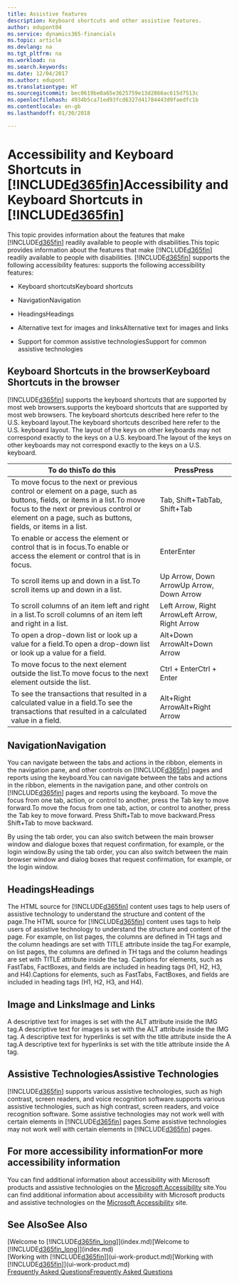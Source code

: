 ```yaml
---
title: Assistive features
description: Keyboard shortcuts and other assistive features.
author: edupont04
ms.service: dynamics365-financials
ms.topic: article
ms.devlang: na
ms.tgt_pltfrm: na
ms.workload: na
ms.search.keywords: 
ms.date: 12/04/2017
ms.author: edupont
ms.translationtype: HT
ms.sourcegitcommit: bec0619be0a65e3625759e13d2866ac615d7513c
ms.openlocfilehash: 4934b5ca71ed93fcd6327d41784443d9faedfc1b
ms.contentlocale: en-gb
ms.lasthandoff: 01/30/2018

---
```

# <a name="accessibility-and-keyboard-shortcuts-in-included365finincludesd365finmdmd"></a><span data-ttu-id="d2124-103">Accessibility and Keyboard Shortcuts in [!INCLUDE[d365fin](includes/d365fin_md.md)]</span><span class="sxs-lookup"><span data-stu-id="d2124-103">Accessibility and Keyboard Shortcuts in [!INCLUDE[d365fin](includes/d365fin_md.md)]</span></span>
<span data-ttu-id="d2124-104">This topic provides information about the features that make [!INCLUDE[d365fin](includes/d365fin_md.md)] readily available to people with disabilities.</span><span class="sxs-lookup"><span data-stu-id="d2124-104">This topic provides information about the features that make [!INCLUDE[d365fin](includes/d365fin_md.md)] readily available to people with disabilities.</span></span> [!INCLUDE[d365fin](includes/d365fin_md.md)]<span data-ttu-id="d2124-105"> supports the following accessibility features:</span><span class="sxs-lookup"><span data-stu-id="d2124-105"> supports the following accessibility features:</span></span>  

-   <span data-ttu-id="d2124-106">Keyboard shortcuts</span><span class="sxs-lookup"><span data-stu-id="d2124-106">Keyboard shortcuts</span></span>  

-   <span data-ttu-id="d2124-107">Navigation</span><span class="sxs-lookup"><span data-stu-id="d2124-107">Navigation</span></span>  

-   <span data-ttu-id="d2124-108">Headings</span><span class="sxs-lookup"><span data-stu-id="d2124-108">Headings</span></span>  

-   <span data-ttu-id="d2124-109">Alternative text for images and links</span><span class="sxs-lookup"><span data-stu-id="d2124-109">Alternative text for images and links</span></span>  

-   <span data-ttu-id="d2124-110">Support for common assistive technologies</span><span class="sxs-lookup"><span data-stu-id="d2124-110">Support for common assistive technologies</span></span>  

##  <a name="Keyboard"></a> <span data-ttu-id="d2124-111">Keyboard Shortcuts in the browser</span><span class="sxs-lookup"><span data-stu-id="d2124-111">Keyboard Shortcuts in the browser</span></span>
 [!INCLUDE[d365fin](includes/d365fin_md.md)] <span data-ttu-id="d2124-112"> supports the keyboard shortcuts that are supported by most web browsers.</span><span class="sxs-lookup"><span data-stu-id="d2124-112">supports the keyboard shortcuts that are supported by most web browsers.</span></span> <span data-ttu-id="d2124-113">The keyboard shortcuts described here refer to the U.S. keyboard layout.</span><span class="sxs-lookup"><span data-stu-id="d2124-113">The keyboard shortcuts described here refer to the U.S. keyboard layout.</span></span> <span data-ttu-id="d2124-114">The layout of the keys on other keyboards may not correspond exactly to the keys on a U.S. keyboard.</span><span class="sxs-lookup"><span data-stu-id="d2124-114">The layout of the keys on other keyboards may not correspond exactly to the keys on a U.S. keyboard.</span></span>  

|<span data-ttu-id="d2124-115">To do this</span><span class="sxs-lookup"><span data-stu-id="d2124-115">To do this</span></span>|<span data-ttu-id="d2124-116">Press</span><span class="sxs-lookup"><span data-stu-id="d2124-116">Press</span></span>|  
|----------------|-----------|  
|<span data-ttu-id="d2124-117">To move focus to the next or previous control or element on a page, such as buttons, fields, or items in a list.</span><span class="sxs-lookup"><span data-stu-id="d2124-117">To move focus to the next or previous control or element on a page, such as buttons, fields, or items in a list.</span></span>|<span data-ttu-id="d2124-118">Tab, Shift+Tab</span><span class="sxs-lookup"><span data-stu-id="d2124-118">Tab, Shift+Tab</span></span>|  
|<span data-ttu-id="d2124-119">To enable or access the element or control that is in focus.</span><span class="sxs-lookup"><span data-stu-id="d2124-119">To enable or access the element or control that is in focus.</span></span>|<span data-ttu-id="d2124-120">Enter</span><span class="sxs-lookup"><span data-stu-id="d2124-120">Enter</span></span>|  
|<span data-ttu-id="d2124-121">To scroll items up and down in a list.</span><span class="sxs-lookup"><span data-stu-id="d2124-121">To scroll items up and down in a list.</span></span>|<span data-ttu-id="d2124-122">Up Arrow, Down Arrow</span><span class="sxs-lookup"><span data-stu-id="d2124-122">Up Arrow, Down Arrow</span></span>|  
|<span data-ttu-id="d2124-123">To scroll columns of an item left and right in a list.</span><span class="sxs-lookup"><span data-stu-id="d2124-123">To scroll columns of an item left and right in a list.</span></span>|<span data-ttu-id="d2124-124">Left Arrow, Right Arrow</span><span class="sxs-lookup"><span data-stu-id="d2124-124">Left Arrow, Right Arrow</span></span>|  
|<span data-ttu-id="d2124-125">To open a drop-down list or look up a value for a field.</span><span class="sxs-lookup"><span data-stu-id="d2124-125">To open a drop-down list or look up a value for a field.</span></span>|<span data-ttu-id="d2124-126">Alt+Down Arrow</span><span class="sxs-lookup"><span data-stu-id="d2124-126">Alt+Down Arrow</span></span>|  
|<span data-ttu-id="d2124-127">To move focus to the next element outside the list.</span><span class="sxs-lookup"><span data-stu-id="d2124-127">To move focus to the next element outside the list.</span></span>|<span data-ttu-id="d2124-128">Ctrl + Enter</span><span class="sxs-lookup"><span data-stu-id="d2124-128">Ctrl + Enter</span></span>|  
|<span data-ttu-id="d2124-129">To see the transactions that resulted in a calculated value in a field.</span><span class="sxs-lookup"><span data-stu-id="d2124-129">To see the transactions that resulted in a calculated value in a field.</span></span>|<span data-ttu-id="d2124-130">Alt+Right Arrow</span><span class="sxs-lookup"><span data-stu-id="d2124-130">Alt+Right Arrow</span></span>|  

##  <a name="Navigation"></a> <span data-ttu-id="d2124-131">Navigation</span><span class="sxs-lookup"><span data-stu-id="d2124-131">Navigation</span></span>  
 <span data-ttu-id="d2124-132">You can navigate between the tabs and actions in the ribbon, elements in the navigation pane, and other controls on [!INCLUDE[d365fin](includes/d365fin_md.md)] pages and reports using the keyboard.</span><span class="sxs-lookup"><span data-stu-id="d2124-132">You can navigate between the tabs and actions in the ribbon, elements in the navigation pane, and other controls on [!INCLUDE[d365fin](includes/d365fin_md.md)] pages and reports using the keyboard.</span></span> <span data-ttu-id="d2124-133">To move the focus from one tab, action, or control to another, press the Tab key to move forward.</span><span class="sxs-lookup"><span data-stu-id="d2124-133">To move the focus from one tab, action, or control to another, press the Tab key to move forward.</span></span> <span data-ttu-id="d2124-134">Press Shift+Tab to move backward.</span><span class="sxs-lookup"><span data-stu-id="d2124-134">Press Shift+Tab to move backward.</span></span>  

 <span data-ttu-id="d2124-135">By using the tab order, you can also switch between the main browser window and dialogue boxes that request confirmation, for example, or the login window.</span><span class="sxs-lookup"><span data-stu-id="d2124-135">By using the tab order, you can also switch between the main browser window and dialog boxes that request confirmation, for example, or the login window.</span></span>  

##  <a name="Headings"></a> <span data-ttu-id="d2124-136">Headings</span><span class="sxs-lookup"><span data-stu-id="d2124-136">Headings</span></span>  
 <span data-ttu-id="d2124-137">The HTML source for [!INCLUDE[d365fin](includes/d365fin_md.md)] content uses tags to help users of assistive technology to understand the structure and content of the page.</span><span class="sxs-lookup"><span data-stu-id="d2124-137">The HTML source for [!INCLUDE[d365fin](includes/d365fin_md.md)] content uses tags to help users of assistive technology to understand the structure and content of the page.</span></span> <span data-ttu-id="d2124-138">For example, on list pages, the columns are defined in TH tags and the column headings are set with TITLE attribute inside the tag.</span><span class="sxs-lookup"><span data-stu-id="d2124-138">For example, on list pages, the columns are defined in TH tags and the column headings are set with TITLE attribute inside the tag.</span></span> <span data-ttu-id="d2124-139">Captions for elements, such as FastTabs, FactBoxes, and fields are included in heading tags (H1, H2, H3, and H4).</span><span class="sxs-lookup"><span data-stu-id="d2124-139">Captions for elements, such as FastTabs, FactBoxes, and fields are included in heading tags (H1, H2, H3, and H4).</span></span>  

##  <a name="Images"></a> <span data-ttu-id="d2124-140">Image and Links</span><span class="sxs-lookup"><span data-stu-id="d2124-140">Image and Links</span></span>  
 <span data-ttu-id="d2124-141">A descriptive text for images is set with the ALT attribute inside the IMG tag.</span><span class="sxs-lookup"><span data-stu-id="d2124-141">A descriptive text for images is set with the ALT attribute inside the IMG tag.</span></span> <span data-ttu-id="d2124-142">A descriptive text for hyperlinks is set with the title attribute inside the A tag.</span><span class="sxs-lookup"><span data-stu-id="d2124-142">A descriptive text for hyperlinks is set with the title attribute inside the A tag.</span></span>  

##  <a name="AssistiveTech"></a> <span data-ttu-id="d2124-143">Assistive Technologies</span><span class="sxs-lookup"><span data-stu-id="d2124-143">Assistive Technologies</span></span>  
[!INCLUDE[d365fin](includes/d365fin_md.md)] <span data-ttu-id="d2124-144"> supports various assistive technologies, such as high contrast, screen readers, and voice recognition software.</span><span class="sxs-lookup"><span data-stu-id="d2124-144">supports various assistive technologies, such as high contrast, screen readers, and voice recognition software.</span></span> <span data-ttu-id="d2124-145">Some assistive technologies may not work well with certain elements in [!INCLUDE[d365fin](includes/d365fin_md.md)] pages.</span><span class="sxs-lookup"><span data-stu-id="d2124-145">Some assistive technologies may not work well with certain elements in [!INCLUDE[d365fin](includes/d365fin_md.md)] pages.</span></span>  

## <a name="for-more-accessibility-information"></a><span data-ttu-id="d2124-146">For more accessibility information</span><span class="sxs-lookup"><span data-stu-id="d2124-146">For more accessibility information</span></span>  
<span data-ttu-id="d2124-147">You can find additional information about accessibility with Microsoft products and assistive technologies on the [Microsoft Accessibility](http://go.microsoft.com/fwlink/?LinkId=262160) site.</span><span class="sxs-lookup"><span data-stu-id="d2124-147">You can find additional information about accessibility with Microsoft products and assistive technologies on the [Microsoft Accessibility](http://go.microsoft.com/fwlink/?LinkId=262160) site.</span></span>

## <a name="see-also"></a><span data-ttu-id="d2124-148">See Also</span><span class="sxs-lookup"><span data-stu-id="d2124-148">See Also</span></span>
<span data-ttu-id="d2124-149">[Welcome to [!INCLUDE[d365fin_long](includes/d365fin_long_md.md)]](index.md)</span><span class="sxs-lookup"><span data-stu-id="d2124-149">[Welcome to [!INCLUDE[d365fin_long](includes/d365fin_long_md.md)]](index.md)</span></span>  
<span data-ttu-id="d2124-150">[Working with [!INCLUDE[d365fin](includes/d365fin_md.md)]](ui-work-product.md)</span><span class="sxs-lookup"><span data-stu-id="d2124-150">[Working with [!INCLUDE[d365fin](includes/d365fin_md.md)]](ui-work-product.md)</span></span>  
[<span data-ttu-id="d2124-151">Frequently Asked Questions</span><span class="sxs-lookup"><span data-stu-id="d2124-151">Frequently Asked Questions</span></span>](across-faq.md)  

